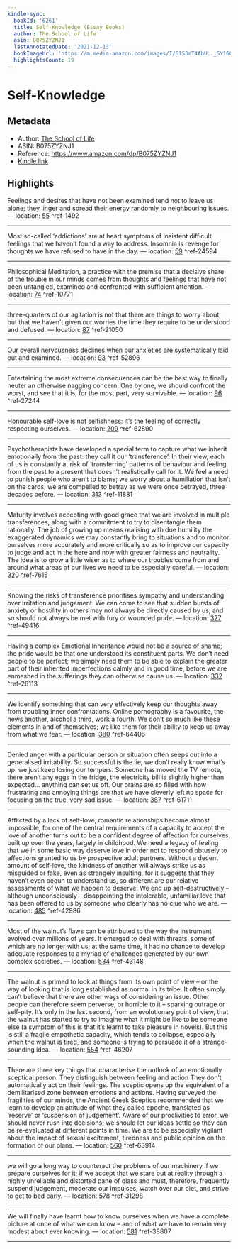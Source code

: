 ```yaml
---
kindle-sync:
  bookId: '6261'
  title: Self-Knowledge (Essay Books)
  author: The School of Life
  asin: B075ZYZNJ1
  lastAnnotatedDate: '2021-12-13'
  bookImageUrl: 'https://m.media-amazon.com/images/I/61S3mT4AbUL._SY160.jpg'
  highlightsCount: 19
---
```

# Self-Knowledge
## Metadata
* Author: [The School of Life](https://www.amazon.comundefined)
* ASIN: B075ZYZNJ1
* Reference: https://www.amazon.com/dp/B075ZYZNJ1
* [Kindle link](kindle://book?action=open&asin=B075ZYZNJ1)

## Highlights
Feelings and desires that have not been examined tend not to leave us alone; they linger and spread their energy randomly to neighbouring issues. — location: [55](kindle://book?action=open&asin=B075ZYZNJ1&location=55) ^ref-1492

---
Most so-called ‘addictions’ are at heart symptoms of insistent difficult feelings that we haven’t found a way to address. Insomnia is revenge for thoughts we have refused to have in the day. — location: [59](kindle://book?action=open&asin=B075ZYZNJ1&location=59) ^ref-24594

---
Philosophical Meditation, a practice with the premise that a decisive share of the trouble in our minds comes from thoughts and feelings that have not been untangled, examined and confronted with sufficient attention. — location: [74](kindle://book?action=open&asin=B075ZYZNJ1&location=74) ^ref-10771

---
three-quarters of our agitation is not that there are things to worry about, but that we haven’t given our worries the time they require to be understood and defused. — location: [87](kindle://book?action=open&asin=B075ZYZNJ1&location=87) ^ref-21050

---
Our overall nervousness declines when our anxieties are systematically laid out and examined. — location: [93](kindle://book?action=open&asin=B075ZYZNJ1&location=93) ^ref-52896

---
Entertaining the most extreme consequences can be the best way to finally neuter an otherwise nagging concern. One by one, we should confront the worst, and see that it is, for the most part, very survivable. — location: [96](kindle://book?action=open&asin=B075ZYZNJ1&location=96) ^ref-27244

---
Honourable self-love is not selfishness: it’s the feeling of correctly respecting ourselves. — location: [209](kindle://book?action=open&asin=B075ZYZNJ1&location=209) ^ref-62890

---
Psychotherapists have developed a special term to capture what we inherit emotionally from the past: they call it our ‘transference’. In their view, each of us is constantly at risk of ‘transferring’ patterns of behaviour and feeling from the past to a present that doesn’t realistically call for it. We feel a need to punish people who aren’t to blame; we worry about a humiliation that isn’t on the cards; we are compelled to betray as we were once betrayed, three decades before. — location: [313](kindle://book?action=open&asin=B075ZYZNJ1&location=313) ^ref-11881

---
Maturity involves accepting with good grace that we are involved in multiple transferences, along with a commitment to try to disentangle them rationally. The job of growing up means realising with due humility the exaggerated dynamics we may constantly bring to situations and to monitor ourselves more accurately and more critically so as to improve our capacity to judge and act in the here and now with greater fairness and neutrality. The idea is to grow a little wiser as to where our troubles come from and around what areas of our lives we need to be especially careful. — location: [320](kindle://book?action=open&asin=B075ZYZNJ1&location=320) ^ref-7615

---
Knowing the risks of transference prioritises sympathy and understanding over irritation and judgement. We can come to see that sudden bursts of anxiety or hostility in others may not always be directly caused by us, and so should not always be met with fury or wounded pride. — location: [327](kindle://book?action=open&asin=B075ZYZNJ1&location=327) ^ref-49416

---
Having a complex Emotional Inheritance would not be a source of shame; the pride would be that one understood its constituent parts. We don’t need people to be perfect; we simply need them to be able to explain the greater part of their inherited imperfections calmly and in good time, before we are enmeshed in the sufferings they can otherwise cause us. — location: [332](kindle://book?action=open&asin=B075ZYZNJ1&location=332) ^ref-26113

---
We identify something that can very effectively keep our thoughts away from troubling inner confrontations. Online pornography is a favourite, the news another, alcohol a third, work a fourth. We don’t so much like these elements in and of themselves; we like them for their ability to keep us away from what we fear. — location: [380](kindle://book?action=open&asin=B075ZYZNJ1&location=380) ^ref-64406

---
Denied anger with a particular person or situation often seeps out into a generalised irritability. So successful is the lie, we don’t really know what’s up: we just keep losing our tempers. Someone has moved the TV remote, there aren’t any eggs in the fridge, the electricity bill is slightly higher than expected… anything can set us off. Our brains are so filled with how frustrating and annoying things are that we have cleverly left no space for focusing on the true, very sad issue. — location: [387](kindle://book?action=open&asin=B075ZYZNJ1&location=387) ^ref-61711

---
Afflicted by a lack of self-love, romantic relationships become almost impossible, for one of the central requirements of a capacity to accept the love of another turns out to be a confident degree of affection for ourselves, built up over the years, largely in childhood. We need a legacy of feeling that we in some basic way deserve love in order not to respond obtusely to affections granted to us by prospective adult partners. Without a decent amount of self-love, the kindness of another will always strike us as misguided or fake, even as strangely insulting, for it suggests that they haven’t even begun to understand us, so different are our relative assessments of what we happen to deserve. We end up self-destructively – although unconsciously – disappointing the intolerable, unfamiliar love that has been offered to us by someone who clearly has no clue who we are. — location: [485](kindle://book?action=open&asin=B075ZYZNJ1&location=485) ^ref-42986

---
Most of the walnut’s flaws can be attributed to the way the instrument evolved over millions of years. It emerged to deal with threats, some of which are no longer with us; at the same time, it had no chance to develop adequate responses to a myriad of challenges generated by our own complex societies. — location: [534](kindle://book?action=open&asin=B075ZYZNJ1&location=534) ^ref-43148

---
The walnut is primed to look at things from its own point of view – or the way of looking that is long established as normal in its tribe. It often simply can’t believe that there are other ways of considering an issue. Other people can therefore seem perverse, or horrible to it – sparking outrage or self-pity. It’s only in the last second, from an evolutionary point of view, that the walnut has started to try to imagine what it might be like to be someone else (a symptom of this is that it’s learnt to take pleasure in novels). But this is still a fragile empathetic capacity, which tends to collapse, especially when the walnut is tired, and someone is trying to persuade it of a strange-sounding idea. — location: [554](kindle://book?action=open&asin=B075ZYZNJ1&location=554) ^ref-46207

---
There are three key things that characterise the outlook of an emotionally sceptical person. They distinguish between feeling and action They don’t automatically act on their feelings. The sceptic opens up the equivalent of a demilitarised zone between emotions and actions. Having surveyed the fragilities of our minds, the Ancient Greek Sceptics recommended that we learn to develop an attitude of what they called epoche, translated as ‘reserve’ or ‘suspension of judgement’. Aware of our proclivities to error, we should never rush into decisions; we should let our ideas settle so they can be re-evaluated at different points in time. We are to be especially vigilant about the impact of sexual excitement, tiredness and public opinion on the formation of our plans. — location: [560](kindle://book?action=open&asin=B075ZYZNJ1&location=560) ^ref-63914

---
we will go a long way to counteract the problems of our machinery if we prepare ourselves for it; if we accept that we stare out at reality through a highly unreliable and distorted pane of glass and must, therefore, frequently suspend judgement, moderate our impulses, watch over our diet, and strive to get to bed early. — location: [578](kindle://book?action=open&asin=B075ZYZNJ1&location=578) ^ref-31298

---
We will finally have learnt how to know ourselves when we have a complete picture at once of what we can know – and of what we have to remain very modest about ever knowing. — location: [581](kindle://book?action=open&asin=B075ZYZNJ1&location=581) ^ref-38807

---
